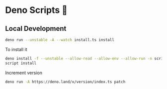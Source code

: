 # Deno Scripts 🦕

## Local Development

```sh
deno run --unstable -A --watch install.ts install
```

To install it

```sh
deno install -f --unstable --allow-read --allow-env --allow-run -n script ./install.ts
script install
```

Increment version

```sh
deno run -A https://deno.land/x/version/index.ts patch
```
